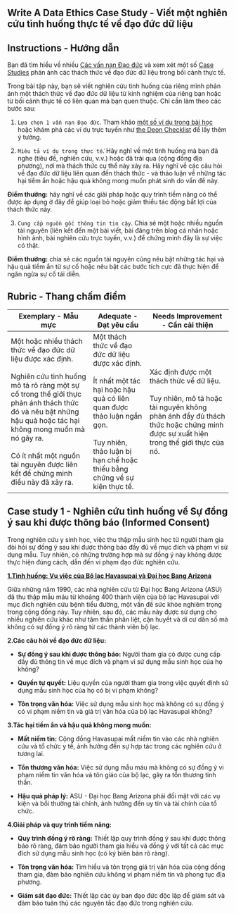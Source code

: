 ## Write A Data Ethics Case Study - Viết một nghiên cứu tình huống thực tế về đạo đức dữ liệu

## Instructions - Hướng dẫn

Bạn đã tìm hiểu về nhiều [Các vấn nạn Đạo đức](README.md#2-ethics-challenges) và xem xét một số [Case Studies](README.md#3-case-studies) phản ánh các thách thức về đạo đức dữ liệu trong bối cảnh thực tế.

Trong bài tập này, bạn sẽ viết nghiên cứu tình huống của riêng mình phản ánh một thách thức về đạo đức dữ liệu từ kinh nghiệm của riêng bạn hoặc từ bối cảnh thực tế có liên quan mà bạn quen thuộc. Chỉ cần làm theo các bước sau:

1. `Lựa chọn 1 vấn nạn Đạo đức`. Tham khảo [một số ví dụ trong bài học](README.md#2-ethics-challenges) hoặc khám phá các ví dụ trực tuyến như [the Deon Checklist](https://deon.drivendata.org/examples/) để lấy thêm ý tưởng.

2. `Miêu tả ví dụ trong thực tế`. Hãy nghĩ về một tình huống mà bạn đã nghe (tiêu đề, nghiên cứu, v.v.) hoặc đã trải qua (cộng đồng địa phương), nơi mà thách thức cụ thể này xảy ra. Hãy nghĩ về các câu hỏi về đạo đức dữ liệu liên quan đến thách thức - và thảo luận về những tác hại tiềm ẩn hoặc hậu quả không mong muốn phát sinh do vấn đề này.

**Điểm thưởng:** hãy nghĩ về các giải pháp hoặc quy trình tiềm năng có thể được áp dụng ở đây để giúp loại bỏ hoặc giảm thiểu tác động bất lợi của thách thức này.

3. `Cung cấp nguồn gốc thông tin tin cậy`. Chia sẻ một hoặc nhiều nguồn tài nguyên (liên kết đến một bài viết, bài đăng trên blog cá nhân hoặc hình ảnh, bài nghiên cứu trực tuyến, v.v.) để chứng minh đây là sự việc có thật.

**Điểm thưởng:** chia sẻ các nguồn tài nguyên cũng nêu bật những tác hại và hậu quả tiềm ẩn từ sự cố hoặc nêu bật các bước tích cực đã thực hiện để ngăn ngừa sự cố tái diễn.



## Rubric - Thang chấm điểm

Exemplary - Mẫu mực| Adequate - Đạt yêu cầu | Needs Improvement - Cần cải thiện
--- | --- | -- |
Một hoặc nhiều thách thức về đạo đức dữ liệu được xác định. <br/> <br/> Nghiên cứu tình huống mô tả rõ ràng một sự cố trong thế giới thực phản ánh thách thức đó và nêu bật những hậu quả hoặc tác hại không mong muốn mà nó gây ra. <br/><br/> Có ít nhất một nguồn tài nguyên được liên kết để chứng minh điều này đã xảy ra. | Một thách thức về đạo đức dữ liệu được xác định. <br/><br/> Ít nhất một tác hại hoặc hậu quả có liên quan được thảo luận ngắn gọn. <br/><br/> Tuy nhiên, thảo luận bị hạn chế hoặc thiếu bằng chứng về sự kiện thực tế. | Xác định được một thách thức về dữ liệu. <br/><br/> Tuy nhiên, mô tả hoặc tài nguyên không phản ánh đầy đủ thách thức hoặc chứng minh được sự xuất hiện trong thế giới thực của nó. |

## Case study 1 - Nghiên cứu tình huống về Sự đồng ý sau khi được thông báo (Informed Consent)

Trong nghiên cứu y sinh học, việc thu thập mẫu sinh học từ người tham gia đòi hỏi sự đồng ý sau khi được thông báo đầy đủ về mục đích và phạm vi sử dụng mẫu. Tuy nhiên, có những trường hợp mà sự đồng ý này không được thực hiện đúng cách, dẫn đến vi phạm đạo đức nghiên cứu.

[**1.Tình huống: Vụ việc của Bộ lạc Havasupai và Đại học Bang Arizona**](https://en.wikipedia.org/wiki/Havasupai_Tribe_v._the_Arizona_Board_of_Regents)

Giữa những năm 1990, các nhà nghiên cứu từ Đại học Bang Arizona (ASU) đã thu thập mẫu máu từ khoảng 400 thành viên của bộ lạc Havasupai với mục đích nghiên cứu bệnh tiểu đường, một vấn đề sức khỏe nghiêm trọng trong cộng đồng này. Tuy nhiên, sau đó, các mẫu này được sử dụng cho nhiều nghiên cứu khác như tâm thần phân liệt, cận huyết và di cư dân số mà không có sự đồng ý rõ ràng từ các thành viên bộ lạc.

**2.Các câu hỏi về đạo đức dữ liệu:**

* **Sự đồng ý sau khi được thông báo:** Người tham gia có được cung cấp đầy đủ thông tin về mục đích và phạm vi sử dụng mẫu sinh học của họ không?

* **Quyền tự quyết:** Liệu quyền của người tham gia trong việc quyết định sử dụng mẫu sinh học của họ có bị vi phạm không?

* **Tôn trọng văn hóa:** Việc sử dụng mẫu sinh học mà không có sự đồng ý có vi phạm niềm tin và giá trị văn hóa của bộ lạc Havasupai không?

**3.Tác hại tiềm ẩn và hậu quả không mong muốn:**

* **Mất niềm tin:** Cộng đồng Havasupai mất niềm tin vào các nhà nghiên cứu và tổ chức y tế, ảnh hưởng đến sự hợp tác trong các nghiên cứu ở tương lai.

* **Tổn thương văn hóa:** Việc sử dụng mẫu máu mà không có sự đồng ý vi phạm niềm tin văn hóa và tôn giáo của bộ lạc, gây ra tổn thương tinh thần.

* **Hậu quả pháp lý:** ASU - Đại học Bang Arizona phải đối mặt với các vụ kiện và bồi thường tài chính, ảnh hưởng đến uy tín và tài chính của tổ chức.

**4.Giải pháp và quy trình tiềm năng:**

* **Quy trình đồng ý rõ ràng:** Thiết lập quy trình đồng ý sau khi được thông báo rõ ràng, đảm bảo người tham gia hiểu và đồng ý với tất cả các mục đích sử dụng mẫu sinh học (có ký biên bản rõ ràng).

* **Tôn trọng văn hóa:** Tìm hiểu và tôn trọng giá trị văn hóa của cộng đồng tham gia, đảm bảo nghiên cứu không vi phạm niềm tin và phong tục địa phương.

* **Giám sát đạo đức:** Thiết lập các ủy ban đạo đức độc lập để giám sát và đảm bảo tuân thủ các nguyên tắc đạo đức trong nghiên cứu.

